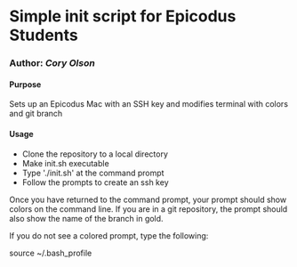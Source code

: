 # Simple init script for Epicodus Students

### Author: _Cory Olson_

#### Purpose

Sets up an Epicodus Mac with an SSH key and modifies terminal with colors and git branch

#### Usage
- Clone the repository to a local directory
- Make init.sh executable
- Type './init.sh' at the command prompt
- Follow the prompts to create an ssh key

Once you have returned to the command prompt, your prompt should show colors on the command line. If you are in a git repository, the prompt should also show the name of the branch in gold.

If you do not see a colored prompt, type the following:

  source ~/.bash_profile
